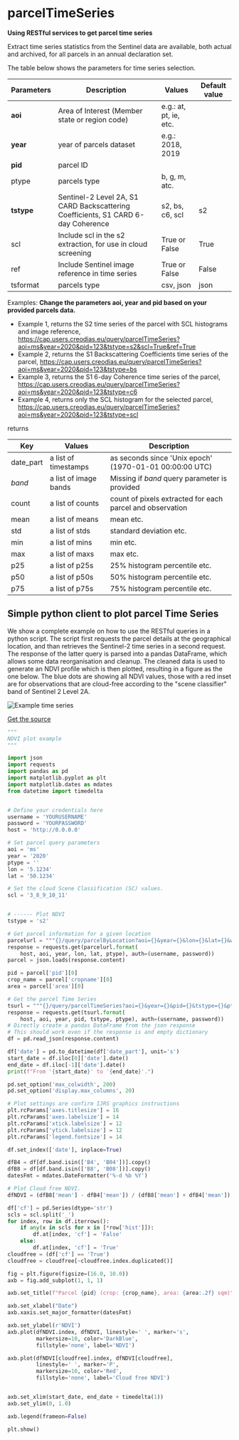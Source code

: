 # parcelTimeSeries

**Using RESTful services to get parcel time series**

Extract time series statistics from the Sentinel data are available, both actual and archived, for all parcels in an annual declaration set.

The table below shows the parameters for time series selection.

| Parameters  | Description   | Values | Default value |
| ----------- | ----------- | ----------- | ----------- |
| **aoi** | Area of Interest (Member state or region code) | e.g.: at, pt, ie, etc. |   |
| **year** | year of parcels dataset   | e.g.: 2018, 2019   |   |
| **pid** | parcel ID |   |   |
| ptype | parcels type | b, g, m, atc. |   |
| **tstype** | Sentinel-2 Level 2A, S1 CARD Backscattering Coefficients, S1 CARD 6-day Coherence | s2, bs, c6, scl | s2 |
| scl | Include scl in the s2 extraction, for use in cloud screening | True or False | True |
| ref | Include Sentinel image reference in time series | True or False | False |
| tsformat | parcels type | csv, json | json |

Examples: **Change the parameters aoi, year and pid based on your provided parcels data.**
- Example 1, returns the S2 time series of the parcel with SCL histograms and image reference,
https://cap.users.creodias.eu/query/parcelTimeSeries?aoi=ms&year=2020&pid=123&tstype=s2&scl=True&ref=True
- Example 2, returns the S1 Backscattering Coefficients time series of the parcel,
https://cap.users.creodias.eu/query/parcelTimeSeries?aoi=ms&year=2020&pid=123&tstype=bs
- Example 3, returns the S1 6-day Coherence time series of the parcel,
https://cap.users.creodias.eu/query/parcelTimeSeries?aoi=ms&year=2020&pid=123&tstype=c6
- Example 4, returns only the SCL histogram for the selected parcel,
https://cap.users.creodias.eu/query/parcelTimeSeries?aoi=ms&year=2020&pid=123&tstype=scl


returns

| Key            | Values  | Description   |
| ---------------| ------- | ----------- |
| date_part     | a list of timestamps     | as seconds since 'Unix epoch' (1970-01-01 00:00:00 UTC)  |
| *band*        | a list of image bands  | Missing if *band* query parameter is provided |
| count      | a list of counts  | count of pixels extracted for each parcel and observation |
| mean       | a list of means   | mean etc. |
| std       | a list of stds   | standard deviation etc. |
| min       | a list of mins   | min etc. |
| max       | a list of maxs   | max etc. |
| p25       | a list of p25s   | 25% histogram percentile etc. |
| p50       | a list of p50s   | 50% histogram percentile etc. |
| p75       | a list of p75s   | 75% histogram percentile etc. |


## Simple python client to plot parcel Time Series

We show a complete example on how to use the RESTful queries in a python script. The script first requests the parcel details at the geographical location, and than retrieves the Sentinel-2 time series in a second request. The response of the latter query is parsed into a pandas DataFrame, which allows some data reorganisation and cleanup. The cleaned data is used to generate an NDVI profile which is then plotted, resulting in a figure as the one below. The blue dots are showing all NDVI values, those with a red inset are for observations that are cloud-free according to the "scene classifier" band of Sentinel 2 Level 2A.

![Example time series](https://raw.githubusercontent.com/ec-jrc/cbm/main/docs/img/figure_1.png)


[Get the source](https://github.com/ec-jrc/cbm/tree/main/tests/test_restful.py)


```python
"""
NDVI plot example
"""

import json
import requests
import pandas as pd
import matplotlib.pyplot as plt
import matplotlib.dates as mdates
from datetime import timedelta


# Define your credentials here
username = 'YOURUSERNAME'
password = 'YOURPASSWORD'
host = 'http://0.0.0.0'

# Set parcel query parameters
aoi = 'ms'
year = '2020'
ptype = ''
lon = '5.1234'
lat = '50.1234'

# Set the cloud Scene Classification (SC) values.
scl = '3_8_9_10_11'


# ------ Plot NDVI
tstype = 's2'

# Get parcel information for a given location
parcelurl = """{}/query/parcelByLocation?aoi={}&year={}&lon={}&lat={}&withGeometry=True&ptype={}"""
response = requests.get(parcelurl.format(
    host, aoi, year, lon, lat, ptype), auth=(username, password))
parcel = json.loads(response.content)

pid = parcel['pid'][0]
crop_name = parcel['cropname'][0]
area = parcel['area'][0]

# Get the parcel Time Series
tsurl = """{}/query/parcelTimeSeries?aoi={}&year={}&pid={}&tstype={}&ptype={}"""
response = requests.get(tsurl.format(
    host, aoi, year, pid, tstype, ptype), auth=(username, password))
# Directly create a pandas DataFrame from the json response
# This should work even if the response is and empty dictionary
df = pd.read_json(response.content)

df['date'] = pd.to_datetime(df['date_part'], unit='s')
start_date = df.iloc[0]['date'].date()
end_date = df.iloc[-1]['date'].date()
print(f"From '{start_date}' to '{end_date}'.")

pd.set_option('max_colwidth', 200)
pd.set_option('display.max_columns', 20)

# Plot settings are confirm IJRS graphics instructions
plt.rcParams['axes.titlesize'] = 16
plt.rcParams['axes.labelsize'] = 14
plt.rcParams['xtick.labelsize'] = 12
plt.rcParams['ytick.labelsize'] = 12
plt.rcParams['legend.fontsize'] = 14

df.set_index(['date'], inplace=True)

dfB4 = df[df.band.isin(['B4', 'B04'])].copy()
dfB8 = df[df.band.isin(['B8', 'B08'])].copy()
datesFmt = mdates.DateFormatter('%-d %b %Y')

# Plot Cloud free NDVI.
dfNDVI = (dfB8['mean'] - dfB4['mean']) / (dfB8['mean'] + dfB4['mean'])

df['cf'] = pd.Series(dtype='str')
scls = scl.split('_')
for index, row in df.iterrows():
    if any(x in scls for x in [*row['hist']]):
        df.at[index, 'cf'] = 'False'
    else:
        df.at[index, 'cf'] = 'True'
cloudfree = (df['cf'] == 'True')
cloudfree = cloudfree[~cloudfree.index.duplicated()]

fig = plt.figure(figsize=(16.0, 10.0))
axb = fig.add_subplot(1, 1, 1)

axb.set_title(f"Parcel {pid} (crop: {crop_name}, area: {area:.2f} sqm)")

axb.set_xlabel("Date")
axb.xaxis.set_major_formatter(datesFmt)

axb.set_ylabel(r'NDVI')
axb.plot(dfNDVI.index, dfNDVI, linestyle=' ', marker='s',
         markersize=10, color='DarkBlue',
         fillstyle='none', label='NDVI')

axb.plot(dfNDVI[cloudfree].index, dfNDVI[cloudfree],
         linestyle=' ', marker='P',
         markersize=10, color='Red',
         fillstyle='none', label='Cloud free NDVI')


axb.set_xlim(start_date, end_date + timedelta(1))
axb.set_ylim(0, 1.0)

axb.legend(frameon=False)

plt.show()

```
